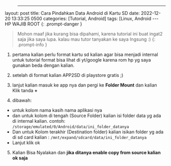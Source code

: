 >---
layout: post
title: Cara Pindahkan Data Android di Kartu SD
date: 2022-12-20 13:33:25 0500
categories: [Tutorial, Android]
tags: [Linux, Android
--- HP WAJIB ROOT
{: .prompt-danger }

> Mohon maaf jika kurang bisa dipahami, karena tutorial ini buat ingat2 saja jika saya lupa.
kalau mau tutor tanyakan ke saya lngsung :)
{: .prompt-info }

1. pertama kalian perlu format kartu sd kalian agar bisa menjadi internal
untuk tutorial format bisa lihat di yt/google karena rom hp yg saya gunakan beda dengan kalian.

2. setelah di format kalian APP2SD di playstore gratis ;)

3. lanjut kalian masuk ke app nya dan pergi ke **Folder Mount** dan kalian Klik tanda **+**

4. dibawah:
  - untuk kolom nama kasih nama aplikasi nya
  - dan untuk kolom di tengah (Source Folder) kalian isi folder data yg ada di internal kalian. contoh:
  `/storage/emulated/0/Android/data/ini_folder_datanya`
  - Dan untuk Kolom terakhir (Destination folder) kalian isikan folder yg ada di sd card kalian :
  `/mnt/expand/sdcard/data/ini_folder_datanya`
  - Lanjut klik ok

5. Kalian Bisa Nyalakan dan **jika ditanya enable copy from source kalian ok saja**


